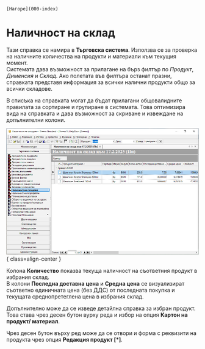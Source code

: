 ```{only} html
[Нагоре](000-index)
```

# Наличност на склад

Тази справка се намира в **Търговска система**. Използва се за проверка на наличните количества на продукти и материали към текущия момент.  
Системата дава възможност за прилагане на бърз филтър по *Продукт*, *Дименсия* и *Склад*. Ако полетата във филтъра останат празни, справката представя информация за всички налични продукти общо за всички складове.  

В списъка на справката могат да бъдат прилагани общовалидните правилата за сортиране и групиране в системата. Това оптимизира вида на справката и дава възможност за скриване и извеждане на допълнителни колони.  

![](901-stock-on-hand.png){ class=align-center }

Колона **Количество** показва текуща наличност на съответния продукт в избрания склад.  
В колони **Последна доставна цена** и **Средна цена** се визуализират съответно единичната цена (без ДДС) от последната покупка и текущата среднопретеглена цена в избрания склад.  

Допълнително може да се изведе детайлна справка за избран продукт. Това става чрез десен бутон вурху реда и избор на опция **Картон на продукт/ материал**.  

Чрез десен бутон върху ред може да се отвори и форма с реквизити на продукта чрез опция **Редакция продукт [*]**.  